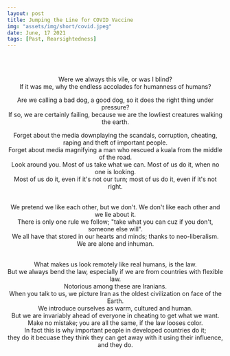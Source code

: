```yaml
---
layout: post
title: Jumping the Line for COVID Vaccine
img: "assets/img/short/covid.jpeg"
date: June, 17 2021
tags: [Past, Rearsightedness]
---
```

  
<br><br>
<div align="center">

Were we always this vile, or was I blind?<br>
If it was me, why the endless accolades for humanness of humans?<br>

Are we calling a bad dog, a good dog, so it does the right thing under pressure?<br>
If so, we are certainly failing, because we are the lowliest creatures walking the earth.<br>

Forget about the media downplaying the scandals, corruption, cheating, raping and theft of important people. <br>
Forget about media magnifying a man who rescued a kuala from the middle of the road. <br>
Look around you. Most of us take what we can. Most of us do it, when no one is looking. <br>
Most of us do it, even if it's not our turn; most of us do it, even if it's not right.<br><br>

We pretend we like each other, but we don't. We don't like each other and we lie about it.<br>
There is only one rule we follow; "take what you can cuz if you don't, someone else will". <br>
We all have that stored in our hearts and minds; thanks to neo-liberalism. <br>
We are alone and inhuman.  <br><br>
  
What makes us look remotely like real humans, is the law. <br>
But we always bend the law, especially if we are from countries with flexible law.<br>
Notorious among these are Iranians. <br> 
When you talk to us, we picture Iran as the oldest civilization on face of the Earth. <br>
We introduce ourselves as warm, cultured and human. <br>
But we are invariably ahead of everyone in cheating to get what we want. <br>
Make no mistake; you are all the same, if the law looses color. <br>
In fact this is why important people in developed countries do it; <br>
they do it becuase they think they can get away with it using their influence, and they do.<br>
  


</div>
<br><br>
<br><br>
<br><br>
<br><br>
<br><br>
<br><br>
